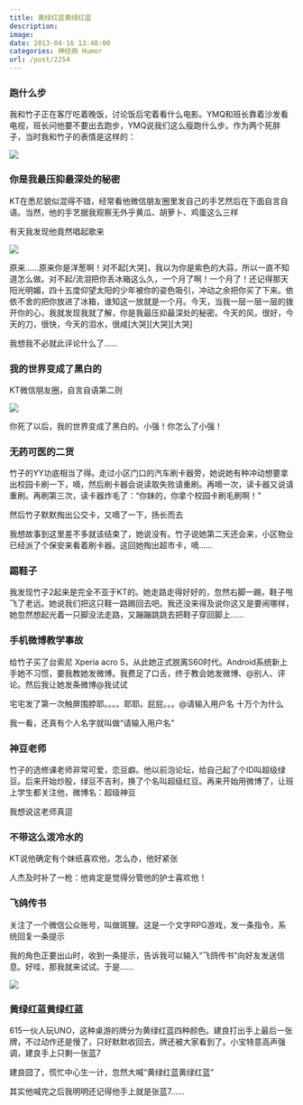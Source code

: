 ```yaml
---
title: 黄绿红蓝黄绿红蓝
description: 
image: 
date: 2013-04-16 13:48:00
categories: 神经病 Humor
url: /post/2254
---
```


### 跑什么步

我和竹子正在客厅吃着晚饭，讨论饭后宅着看什么电影。YMQ和班长靠着沙发看电视，班长问他要不要出去跑步，YMQ说我们这么瘦跑什么步。作为两个死胖子，当时我和竹子的表情是这样的：

![](https://cdn.victor42.work/posts/2013-04/04-16/1.jpg)

### 你是我最压抑最深处的秘密

KT在悉尼貌似混得不错，经常看他微信朋友圈里发自己的手艺然后在下面自言自语。当然，他的手艺据我观察无外乎黄瓜、胡萝卜、鸡蛋这么三样

有天我发现他竟然唱起歌来

![](https://cdn.victor42.work/posts/2013-04/04-16/2.jpg)

原来……原来你是洋葱啊！对不起[大哭]，我以为你是紫色的大蒜，所以一直不知道怎么做。对不起/流泪把你丢冰箱这么久，一个月了啊！一个月了！还记得那天阳光明媚，四十五度仰望太阳的少年被你的姿色吸引，冲动之余把你买了下来。依依不舍的把你放进了冰箱，谁知这一放就是一个月。今天，当我一层一层一层的拨开你的心，我就发现我就了解，你是我最压抑最深处的秘密。今天的风，很好，今天的刀，很快，今天的泪水，很咸[大哭][大哭][大哭]

我想我不必就此评论什么了……

### 我的世界变成了黑白的

KT微信朋友圈，自言自语第二则

![](https://cdn.victor42.work/posts/2013-04/04-16/3.jpg)

你死了以后，我的世界变成了黑白的。小强！你怎么了小强！

### 无药可医的二货

竹子的YY功底相当了得。走过小区门口的汽车刷卡器旁，她说她有种冲动想要拿出校园卡刷一下，嘀，然后刷卡器会说读取失败请重刷。再嘀一次，读卡器又说请重刷。再刷第三次，读卡器炸毛了：“你妹的，你拿个校园卡刷毛刷啊！”

然后竹子默默掏出公交卡，又嘀了一下，扬长而去

我想故事到这里差不多就该结束了，她说没有。竹子说她第二天还会来，小区物业已经派了个保安来看着刷卡器。这回她掏出超市卡，嘀……

### 踢鞋子

我发现竹子2起来是完全不亚于KT的。她走路走得好好的，忽然右脚一踢，鞋子甩飞了老远。她说我们把这只鞋一路踢回去吧。我还没来得及说你这又是要闹哪样，她忽然想起光着一只脚没法走路，又蹦蹦跳跳去把鞋子穿回脚上……

### 手机微博教学事故

给竹子买了台索尼 Xperia acro S，从此她正式脱离S60时代。Android系统新上手她不习惯，要我教她发微博。我费足了口舌，终于教会她发微博、@别人、评论。然后我让她发条微博@我试试

宅宅发了第一次触屏围脖耶。。。。耶耶。屁屁。。。@请输入用户名 十万个为什么

我一看，还真有个人名字就叫做“请输入用户名”

### 神豆老师

竹子的选修课老师非常可爱，恋豆癖。他以前泡论坛，给自己起了个ID叫超级绿豆。后来开始炒股，绿豆不吉利，换了个名叫超级红豆。再来开始用微博了，让班上学生都关注他，微博名：超级神豆

我想说这老师真逗

### 不带这么泼冷水的

KT说他确定有个妹纸喜欢他，怎么办，他好紧张

人杰及时补了一枪：他肯定是觉得分管他的护士喜欢他！

### 飞鸽传书

关注了一个微信公众账号，叫做斑狸。这是一个文字RPG游戏，发一条指令，系统回复一条提示

我的角色正要出山时，收到一条提示，告诉我可以输入“飞鸽传书”向好友发送信息。好哇，那我就来试试。于是……

![](https://cdn.victor42.work/posts/2013-04/04-16/4.jpg)

### 黄绿红蓝黄绿红蓝

615一伙人玩UNO，这种桌游的牌分为黄绿红蓝四种颜色。建良打出手上最后一张牌，不过动作还是慢了，只好默默收回去，牌还被大家看到了。小宝特意高声强调，建良手上只剩一张蓝7

建良囧了，慌忙中心生一计，忽然大喊“黄绿红蓝黄绿红蓝”

其实他喊完之后我明明还记得他手上就是张蓝7……